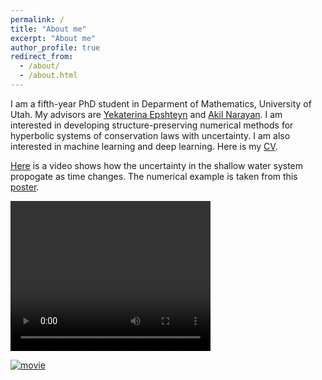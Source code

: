 ```yaml
---
permalink: /
title: "About me"
excerpt: "About me"
author_profile: true
redirect_from: 
  - /about/
  - /about.html
---
```


I am a fifth-year PhD student in Deparment of Mathematics, University of Utah. My advisors are [Yekaterina Epshteyn](http://www.math.utah.edu/~epshteyn/) and [Akil Narayan](http://www.sci.utah.edu/~akil/). I am interested in developing structure-preserving numerical methods for hyperbolic systems of conservation laws with uncertainty. I am also interested in machine learning and deep learning. Here is my [CV](https://dihandai.github.io/files/CV.pdf).

[Here](https://dihandai.github.io/wb1-2-ten.mp4) is a video shows how the uncertainty in the shallow water system propogate as time changes. The numerical example is taken from this [poster](https://dihandai.github.io/files/ICERMPoster_Dihan-Dai.pdf).

<video width="320" height="240" controls>
  <source src="https://dihandai.github.io/wb1-2-ten.mp4" type="video/mp4">
</video>

[![movie](https://dihandai.github.io/wb1-2-cover.png)](https://dihandai.github.io/wb1-2-ten.mp4)
